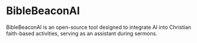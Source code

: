# BibleBeaconAI
BibleBeaconAI is an open-source tool designed to integrate AI into Christian faith-based activities, serving as an assistant during sermons.
